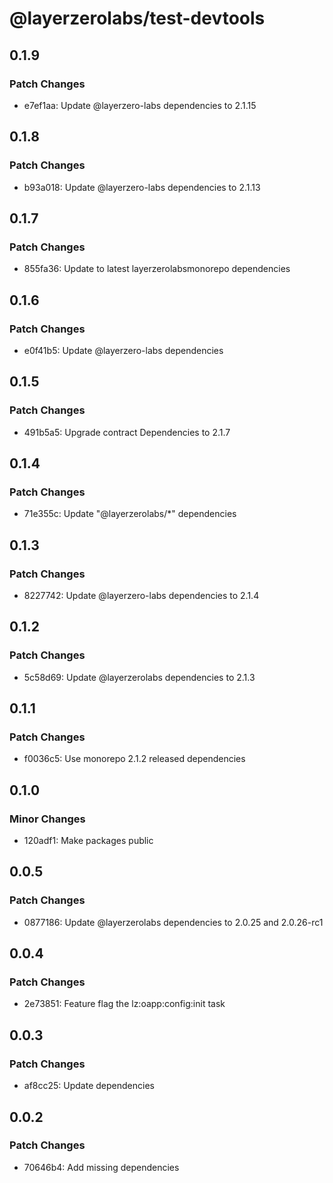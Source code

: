 # @layerzerolabs/test-devtools

## 0.1.9

### Patch Changes

- e7ef1aa: Update @layerzero-labs dependencies to 2.1.15

## 0.1.8

### Patch Changes

- b93a018: Update @layerzero-labs dependencies to 2.1.13

## 0.1.7

### Patch Changes

- 855fa36: Update to latest layerzerolabsmonorepo dependencies

## 0.1.6

### Patch Changes

- e0f41b5: Update @layerzero-labs dependencies

## 0.1.5

### Patch Changes

- 491b5a5: Upgrade contract Dependencies to 2.1.7

## 0.1.4

### Patch Changes

- 71e355c: Update "@layerzerolabs/\*" dependencies

## 0.1.3

### Patch Changes

- 8227742: Update @layerzero-labs dependencies to 2.1.4

## 0.1.2

### Patch Changes

- 5c58d69: Update @layerzerolabs dependencies to 2.1.3

## 0.1.1

### Patch Changes

- f0036c5: Use monorepo 2.1.2 released dependencies

## 0.1.0

### Minor Changes

- 120adf1: Make packages public

## 0.0.5

### Patch Changes

- 0877186: Update @layerzerolabs dependencies to 2.0.25 and 2.0.26-rc1

## 0.0.4

### Patch Changes

- 2e73851: Feature flag the lz:oapp:config:init task

## 0.0.3

### Patch Changes

- af8cc25: Update dependencies

## 0.0.2

### Patch Changes

- 70646b4: Add missing dependencies

